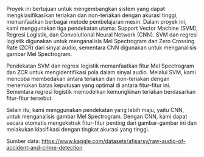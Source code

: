 Proyek ini bertujuan untuk mengembangkan sistem yang dapat mengklasifikasikan teriakan dan non-teriakan dengan akurasi tinggi, memanfaatkan berbagai metode pembelajaran mesin. Dalam proyek ini, kami menggunakan tiga pendekatan utama: Support Vector Machine (SVM), Regresi Logistik, dan Convolutional Neural Network (CNN). SVM dan regresi logistik digunakan untuk menganalisis Mel Spectrogram dan Zero Crossing Rate (ZCR) dari sinyal audio, sementara CNN digunakan untuk menganalisis gambar Mel Spectrogram.

Pendekatan SVM dan regresi logistik memanfaatkan fitur Mel Spectrogram dan ZCR untuk mengidentifikasi pola dalam sinyal audio. Melalui SVM, kami mencoba membedakan antara teriakan dan non-teriakan dengan menemukan batas keputusan yang optimal di antara fitur-fitur ini. Sementara regresi logistik memodelkan kemungkinan teriakan berdasarkan fitur-fitur tersebut.

Selain itu, kami menggunakan pendekatan yang lebih maju, yaitu CNN, untuk menganalisis gambar Mel Spectrogram. Dengan CNN, kami dapat secara otomatis mengekstrak fitur-fitur penting dari gambar-gambar ini dan melakukan klasifikasi dengan tingkat akurasi yang tinggi.


Sumber data:
https://www.kaggle.com/datasets/afisarsy/raw-audio-of-accident-and-crime-detection